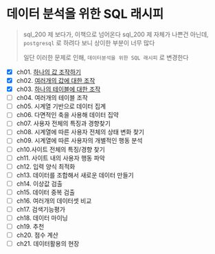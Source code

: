 # 데이터 분석을 위한 SQL 래시피

> sql_200 제 보다가, 이책으로 넘어온다
> sql_200 제 자체가 나쁜건 아닌데, `postgresql` 로 하려다 보니 상이한 부분이 너무 많다
>
> 일단 이러한 문제로 인해, `데이터분석을 위한 SQL 래시피` 로 변경한다

- [x] ch01. [하나의 값 조작하기](./ch01/)
- [x] ch02. [여러개의 값에 대한 조작](./ch02)
- [x] ch03. [하나의 테이블에 대한 조작](./ch03)
- [ ] ch04. 여러개의 테이블 조작
- [ ] ch05. 시계열 기반으로 데이터 집계
- [ ] ch06. 다면적인 축을 사용해 데이터 집약
- [ ] ch07. 사용자 전체의 특징과 경향찾기
- [ ] ch08. 시계열에 따른 사용자 전체의 상태 변화 찾기
- [ ] ch09. 시계열에 따른 사용자의 개별적인 행동 분석
- [ ] ch10.사이트 전체의 특징/경향 찾기
- [ ] ch11. 사이트 내의 사용자 행동 파악
- [ ] ch12. 입력 양식 최적화
- [ ] ch13. 데이터를 조합해서 새로운 데이터 만들기
- [ ] ch14. 이상값 검출
- [ ] ch15. 데이터 중복 검출
- [ ] ch16. 여러개의 데이터셋 비교
- [ ] ch17. 검색기능평가
- [ ] ch18. 데이터 마이닝
- [ ] ch19. 추천
- [ ] ch20. 점수 계산
- [ ] ch21. 데이터활용의 현장
